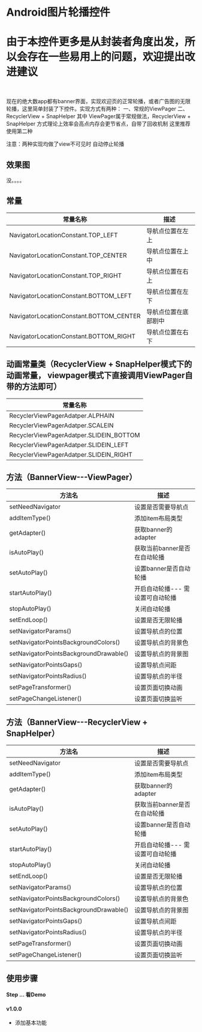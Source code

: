 # Android图片轮播控件
# 由于本控件更多是从封装者角度出发，所以会存在一些易用上的问题，欢迎提出改进建议

<br>

现在的绝大数app都有banner界面，实现欢迎页的正常轮播，或者广告图的无限轮播，这里简单封装了下控件。实现方式有两种：
一、常规的ViewPager
二、RecyclerView + SnapHelper
其中 ViewPager属于常规做法，RecyclerView + SnapHelper 方式理论上效率会高点内存会更节省点，自带了回收机制
这里推荐使用第二种

注意：两种实现均做了view不可见时 自动停止轮播


## 效果图

没。。。。


## 常量
|常量名称|描述|
|---|---|
|NavigatorLocationConstant.TOP_LEFT| 导航点位置在左上
|NavigatorLocationConstant.TOP_CENTER| 导航点位置在上中
|NavigatorLocationConstant.TOP_RIGHT| 导航点位置在右上
|NavigatorLocationConstant.BOTTOM_LEFT| 导航点位置在左下
|NavigatorLocationConstant.BOTTOM_CENTER| 导航点位置在底部剧中
|NavigatorLocationConstant.BOTTOM_RIGHT| 导航点位置在右下


## 动画常量类（RecyclerView + SnapHelper模式下的动画常量， viewpager模式下直接调用ViewPager自带的方法即可）
|常量名称|
|---|
|RecyclerViewPagerAdatper.ALPHAIN
|RecyclerViewPagerAdatper.SCALEIN
|RecyclerViewPagerAdatper.SLIDEIN_BOTTOM
|RecyclerViewPagerAdatper.SLIDEIN_LEFT
|RecyclerViewPagerAdatper.SLIDEIN_RIGHT


## 方法（BannerView---ViewPager）
|方法名|描述
|---|---|
|setNeedNavigator |  设置是否需要导航点
|addItemType() | 添加item布局类型
|getAdapter() | 获取banner的adapter
|isAutoPlay() | 获取当前banner是否在自动轮播
|setAutoPlay() | 设置banner是否自动轮播
|startAutoPlay() | 开启自动轮播--- 需设置可自动轮播
|stopAutoPlay() | 关闭自动轮播
|setEndLoop() | 设置是否无限轮播
|setNavigatorParams() | 设置导航点的位置
|setNavigatorPointsBackgroundColors() | 设置导航点的背景色
|setNavigatorPointsBackgroundDrawable() | 设置导航点的背景图
|setNavigatorPointsGaps() | 设置导航点间距
|setNavigatorPointsRadius() | 设置导航点的半径
|setPageTransformer() | 设置页面切换动画
|setPageChangeListener() | 设置页面切换监听

## 方法（BannerView---RecyclerView + SnapHelper）
|方法名|描述
|---|---|
|setNeedNavigator |  设置是否需要导航点
|addItemType() | 添加item布局类型
|getAdapter() | 获取banner的adapter
|isAutoPlay() | 获取当前banner是否在自动轮播
|setAutoPlay() | 设置banner是否自动轮播
|startAutoPlay() | 开启自动轮播--- 需设置可自动轮播
|stopAutoPlay() | 关闭自动轮播
|setEndLoop() | 设置是否无限轮播
|setNavigatorParams() | 设置导航点的位置
|setNavigatorPointsBackgroundColors() | 设置导航点的背景色
|setNavigatorPointsBackgroundDrawable() | 设置导航点的背景图
|setNavigatorPointsGaps() | 设置导航点间距
|setNavigatorPointsRadius() | 设置导航点的半径
|setPageTransformer() | 设置页面切换动画
|setPageChangeListener() | 设置页面切换监听




## 使用步骤

#### Step ... 看Demo

#### v1.0.0
* 添加基本功能





